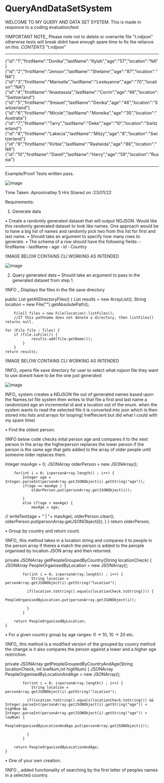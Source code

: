 # QueryAndDataSetSystem
WELCOME TO MY QUERY AND DATA SET SYSTEM.
This is made in responce to a coding evaluation/test 

!!IMPORTANT NOTE_
Please note not to delete or overwrite file "t.ndjson" otherwise tests will break didnt have enough spare time to fix the reliance on this.
_CONTENTS_ 
"t.ndjson"
__________
{"id":"1","firstName":"Donika","lastName":"Kylah","age":"57","location":"NA"}
{"id":"2","firstName":"Jenson","lastName":"Shelaine","age":"87","location":"NA"}
{"id":"3","firstName":"Marisella","lastName":"Lesleyanne","age":"70","location":"NA"}
{"id":"4","firstName":"Anastassia","lastName":"Corrin","age":"46","location":"Switzerland"}
{"id":"5","firstName":"Smauel","lastName":"Devika","age":"46","location":"Switzerland"}
{"id":"6","firstName":"Micole","lastName":"Moneika","age":"35","location":"Australia"}
{"id":"7","firstName":"Tarry","lastName":"Deke","age":"10","location":"Switzerland"}
{"id":"8","firstName":"Lakecia","lastName":"Mitzy","age":"8","location":"Switzerland"}
{"id":"9","firstName":"Kirbie","lastName":"Rasheida","age":"86","location":"NA"}
{"id":"10","firstName":"Darell","lastName":"Harry","age":"59","location":"Russia"}
__________
Example/Proof Tests written pass.

![image](https://user-images.githubusercontent.com/63938964/150718229-850faaf3-648a-4cf2-99f6-90dc606de967.png)

Time Taken: Aproximatley 5 Hrs 
Shared on :23/01/22

Requirements: 

1.	Generate data

•	Create a randomly generated dataset that will output NDJSON. Would like this randomly generated dataset to look like names. One approach would be to have a big list of names and randomly pick two from this list for first and last name.
•	Should take an argument to specify how many rows to generate.
•	The schema of a row should have the following fields:
▫	firstName
▫	lastName
▫	age
▫	id
▫	Country

!IMAGE BELOW CONTAINS CLI WORKING AS INTENDED

![image](https://user-images.githubusercontent.com/63938964/150668157-a6f05f8e-2ede-48c6-8691-807a62034f94.png)

2.	Query generated data
•	Should take an argument to pass in the generated dataset from step 1.

!INFO _ 
Displays the files in the file save directory

public List<String> getAllDirectoryFiles() {
		List<String> results = new ArrayList<String>();
		String location = new File("").getAbsolutePath();

		File[] files = new File(location).listFiles();
		//If this pathname does not denote a directory, then listFiles() returns null. 

	for (File file : files) {
	    if (file.isFile()) {
		        results.add(file.getName());
		    }
		}
	return results;
  
!IMAGE BELOW CONTAINS CLI WORKING AS INTENDED
  
!INFO_ 
opens file save directory for user to select what nsjson file they want to use doesnt have to be the one just generated
  
![image](https://user-images.githubusercontent.com/63938964/150668231-ce4669e3-92bf-4ad8-a9e0-ffd847b927da.png)
  
INFO_ 
system creates a NDJSON file out of generated names based upon the Names.txt file
system then writes to that file a first and last name a randomized age an incremental id and a location out of the enum.
when the system wants to read the selected file it is converted into json which is then stored into lists and arrays for looping( Ineffiecient but did 
  what I could with my spare time) 
  
•	Find the oldest person.

!INFO 
below code checks inital person age and compares it to the next person in the array
the higherperson replaces the lower person
if the person is the same age that gets added to the array of older people until someone older 
replaces them. 

Integer maxAge = 0;
		JSONArray olderPerson  = new JSONArray();
		
		for(int i = 0; i<personArray.length() ; i++) {
			Integer age = Integer.parseInt(personArray.getJSONObject(i).getString("age"));
			if(age == maxAge ) {
				olderPerson.put(personArray.getJSONObject(i));
				
			}
			else if(age > maxAge) {
				maxAge = age;
//				writeText(age + " | "+ maxAge);
				olderPerson.clear();
				olderPerson.put(personArray.getJSONObject(i));
			}
		}
		return olderPerson;
    
•	Group by country and return count.
  
!INFO_ 
this method takes in a location string and compares it to people in the person array if theres a match the person is added to the perople organised by location JSON array and 
then returned.
  
private JSONArray getPeopleGroupedByCountry(String locationCheck) {
		JSONArray PeopleOrganisedByLocation  = new JSONArray();
		
			
			for(int i = 0; i<personArray.length() ; i++) {
				String location = personArray.getJSONObject(i).getString("location");
				
			  if(location.toString().equals(locationCheck.toString())) {
				  PeopleOrganisedByLocation.put(personArray.getJSONObject(i));
				  
			  }
			}
		  
		return PeopleOrganisedByLocation;
	}
•	For a given country group by age ranges: 0 -> 10, 10 -> 20 etc.
  
!INFO_ 
this method is a modified version of the grouped by counry method the change is it also compares the person against a lower and a higher age restriction.
  
private JSONArray getPeopleGroupedByCountryAndAge(String locationCheck, int lowNum,int highNum) {
		JSONArray PeopleOrganisedByLocationAndAge  = new JSONArray();
		
			
			for(int i = 0; i<personArray.length() ; i++) {
				String location = personArray.getJSONObject(i).getString("location");
				
			  if(location.toString().equals(locationCheck.toString()) && Integer.parseInt(personArray.getJSONObject(i).getString("age")) < highNum && Integer.parseInt(personArray.getJSONObject(i).getString("age")) > lowNum) {
				  PeopleOrganisedByLocationAndAge.put(personArray.getJSONObject(i));
				  
			  }
			}
		  
		return PeopleOrganisedByLocationAndAge;
	}
•	One of your own creation.
  
!INFO _ added functionality of searching by the first letter of peoples names in a selected country.
  
